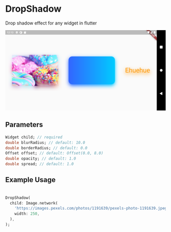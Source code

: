 # DropShadow

Drop shadow effect for any widget in flutter

[![screenshot](https://github.com/iisprey/drop_shadow/blob/main/screenshot.png?raw=true)](https://github.com/iisprey/drop_shadow/blob/main/screenshot.png?raw=true)

## <b>Parameters</b>
   ```dart
   Widget child; // required
   double blurRadius; // default: 10.0
   double borderRadius; // default: 0.0
   Offset offset; // default: Offset(0.0, 8.0)
   double opacity; // default: 1.0
   double spread; // default: 1.0
   ```
## <b>Example Usage</b>
```dart

DropShadow(
  child: Image.network(
    'https://images.pexels.com/photos/1191639/pexels-photo-1191639.jpeg',
    width: 250,
  ),
);

```